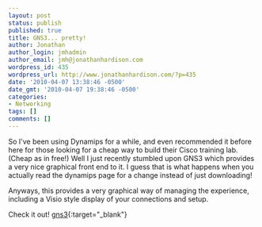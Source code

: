 ```yaml
---
layout: post
status: publish
published: true
title: GNS3... pretty!
author: Jonathan
author_login: jmhadmin
author_email: jmh@jonathanhardison.com
wordpress_id: 435
wordpress_url: http://www.jonathanhardison.com/?p=435
date: '2010-04-07 13:38:46 -0500'
date_gmt: '2010-04-07 19:38:46 -0500'
categories:
- Networking
tags: []
comments: []
---
```

So I've been using Dynamips for a while, and even recommended it before here for those looking for a cheap way to build their Cisco training lab. (Cheap as in free!) Well I just recently stumbled upon GNS3 which provides a very nice graphical front end to it. I guess that is what happens when you actually read the dynamips page for a change instead of just downloading!

Anyways, this provides a very graphical way of managing the experience, including a Visio style display of your connections and setup.

Check it out! [gns3](http://www.gns3.net){:target="_blank"}
